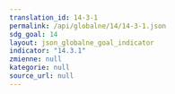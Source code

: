 ```yaml
---
translation_id: 14-3-1
permalink: /api/globalne/14/14-3-1.json
sdg_goal: 14
layout: json_globalne_goal_indicator
indicator: "14.3.1"
zmienne: null
kategorie: null
source_url: null
---
```

